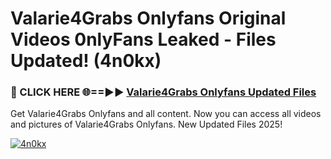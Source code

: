 # Valarie4Grabs Onlyfans Original Videos 0nlyFans Leaked - Files Updated! (4n0kx)

<h3>🔴 CLICK HERE 🌐==►► <a href="https://tinyurl.com/brd5kh86" rel="nofollow">Valarie4Grabs Onlyfans Updated Files</a></h3>

Get Valarie4Grabs Onlyfans and all content. Now you can access all videos and pictures of Valarie4Grabs Onlyfans. New Updated Files 2025!

[![4n0kx](https://i.imgur.com/K7sEzmb.gif)](https://tinyurl.com/brd5kh86)
